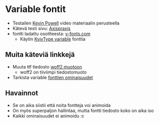 # Variable fontit

- Testailen [Kevin Powell](https://www.youtube.com/watch?v=0fVymQ7SZw0) video materiaalin perusteella
- Kätevä testi sivu: [Axispraxis](https://www.axis-praxis.org/specimens/__DEFAULT__)
- fontti ladattu osoitteesta: [v-fonts.com](https://v-fonts.com/)
	- Käytin [KyivType variable](https://www.behance.net/gallery/90690285/KyivType-variable-superfamily) fonttia

## Muita käteviä linkkejä

- Muuta ttf tiedosto [woff2 muotoon](https://everythingfonts.com/ttf-to-woff2)
	- woff2 on tiiviimpi tiedostomuoto
- Tarkista variable [fonttien ominaisuudet](https://wakamaifondue.com/)

## Havainnot

- Se on aika siistii että noita fontteja voi animoida
- On myös superpaljon hallintaa, mutta fontti tiedosto koko on aika iso
- Kaikki ominaisuudet ei animoidu :c